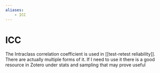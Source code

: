 ```yaml
---
aliases:
    - ICC
---
```


# ICC

The Intraclass correlation coefficient is used in [[test-retest reliability]]. There are actually multiple forms of it. If I need to use it there is a good resource in Zotero under stats and sampling that may prove useful